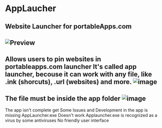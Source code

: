# AppLaucher
Website Launcher for portableApps.com
---------------------------------------
![Preview](https://user-images.githubusercontent.com/83312643/146023677-55377970-aa60-469a-9e57-d53acf7307e7.png)
---------------------------------------
Allows users to pin websites in portableapps.com launcher
It's called app launcher, becouse it can work with any file, like .ink (shorcuts), .url (websites) and more.
![image](https://user-images.githubusercontent.com/83312643/146023908-06bdd6bb-9471-465e-b905-b13ea29bb546.png)
----------------------------------------
The file must be inside the app folder
![image](https://user-images.githubusercontent.com/83312643/146024064-a143ba4f-be2f-4020-8f1c-291aaec10484.png)
---------------------------------------
The app isn't complete get
Some Issues and Development in the app is missing
AppLauncher.exe Doesn't work 
Applauncher.exe is recognized as a virus by some antiviruses
No friendly user interface

